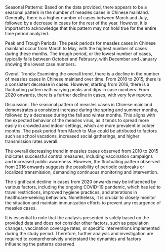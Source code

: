 Seasonal Patterns:
Based on the data provided, there appears to be a seasonal pattern in the number of measles cases in Chinese mainland. Generally, there is a higher number of cases between March and July, followed by a decrease in cases for the rest of the year. However, it is important to acknowledge that this pattern may not hold true for the entire time period analyzed.

Peak and Trough Periods:
The peak periods for measles cases in Chinese mainland occur from March to May, with the highest number of cases during these months. The trough period, or the lowest number of cases, typically falls between October and February, with December and January showing the lowest case numbers.

Overall Trends:
Examining the overall trend, there is a decline in the number of measles cases in Chinese mainland over time. From 2010 to 2015, there is a consistent decrease in cases. However, starting from 2016, there is a fluctuating pattern with varying peaks and dips in case numbers. From 2020 onwards, there is a further decline in cases, with very few reports.

Discussion:
The seasonal pattern of measles cases in Chinese mainland demonstrates a consistent increase during the spring and summer months, followed by a decrease during the fall and winter months. This aligns with the expected behavior of the measles virus, as it tends to spread more easily in crowded and indoor settings, which are more prevalent in colder months. The peak period from March to May could be attributed to factors such as school vacations, increased social gatherings, and higher transmission rates overall.

The overall decreasing trend in measles cases observed from 2010 to 2015 indicates successful control measures, including vaccination campaigns and increased public awareness. However, the fluctuating pattern observed from 2016 onwards suggests the possibility of periodic outbreaks or localized transmission, demanding continuous monitoring and intervention.

The significant decline in cases from 2020 onwards may be influenced by various factors, including the ongoing COVID-19 pandemic, which has led to travel restrictions, improved hygiene practices, and alterations in healthcare-seeking behaviors. Nonetheless, it is crucial to closely monitor the situation and maintain immunization efforts to prevent any resurgence of measles cases.

It is essential to note that the analysis presented is solely based on the provided data and does not consider other factors, such as population changes, vaccination coverage rates, or specific interventions implemented during the study period. Therefore, further analysis and investigation are required to comprehensively understand the dynamics and factors influencing the patterns observed.
